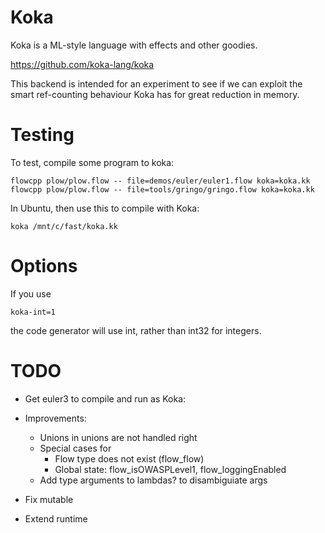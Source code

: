# Koka

Koka is a ML-style language with effects and other goodies.

https://github.com/koka-lang/koka

This backend is intended for an experiment to see if we can
exploit the smart ref-counting behaviour Koka has for great
reduction in memory.

# Testing

To test, compile some program to koka:

	flowcpp plow/plow.flow -- file=demos/euler/euler1.flow koka=koka.kk
	flowcpp plow/plow.flow -- file=tools/gringo/gringo.flow koka=koka.kk

In Ubuntu, then use this to compile with Koka:

	koka /mnt/c/fast/koka.kk

# Options

If you use

	koka-int=1

the code generator will use int, rather than int32 for integers.

# TODO

- Get euler3 to compile and run as Koka:

- Improvements:
  - Unions in unions are not handled right
  - Special cases for 
    - Flow type does not exist (flow_flow)
    - Global state: flow_isOWASPLevel1, flow_loggingEnabled
  - Add type arguments to lambdas? to disambiguiate args
- Fix mutable

- Extend runtime
